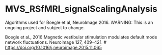 # MVS_RSfMRI_signalScalingAnalysis
Algorithms used for Boegle et al, NeuroImage 2016. 
WARNING: This is an ongoing project and subject to change. 

Boegle et al., 2016 Magnetic vestibular stimulation modulates default mode network fluctuations. 
Neuroimage 127, 409–421. #
https://doi.org/10.1016/j.neuroimage.2015.11.065
